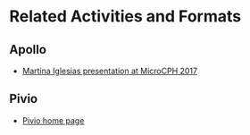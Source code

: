 # Related Activities and Formats


## Apollo

* [Martina Iglesias presentation at MicroCPH 2017](https://microcph.dk/media/1024/conference-microcph-2017.pdf)


## Pivio

* [Pivio home page](http://pivio.io/)

